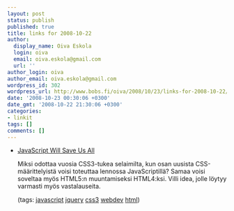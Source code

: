 ```yaml
---
layout: post
status: publish
published: true
title: links for 2008-10-22
author:
  display_name: Oiva Eskola
  login: oiva
  email: oiva.eskola@gmail.com
  url: ''
author_login: oiva
author_email: oiva.eskola@gmail.com
wordpress_id: 302
wordpress_url: http://www.bobs.fi/oiva/2008/10/23/links-for-2008-10-22/
date: '2008-10-23 00:30:06 +0300'
date_gmt: '2008-10-22 21:30:06 +0300'
categories:
- linkit
tags: []
comments: []
---
```

<ul class="delicious">
<li>
<div class="delicious-link"><a href="http://meyerweb.com/eric/thoughts/2008/10/22/javascript-will-save-us-all/">JavaScript Will Save Us All</a></div></p>
<div class="delicious-extended">Miksi odottaa vuosia CSS3-tukea selaimilta, kun osan uusista CSS-määrittelyistä voisi toteuttaa lennossa JavaScriptillä? Samaa voisi soveltaa myös HTML5:n muuntamiseksi HTML4:ksi. Villi idea, jolle löytyy varmasti myös vastalauseita.</div></p>
<div class="delicious-tags">(tags: <a href="http://delicious.com/oiva/javascript">javascript</a> <a href="http://delicious.com/oiva/jquery">jquery</a> <a href="http://delicious.com/oiva/css3">css3</a> <a href="http://delicious.com/oiva/webdev">webdev</a> <a href="http://delicious.com/oiva/html">html</a>)</div><br />
            </li></ul>
